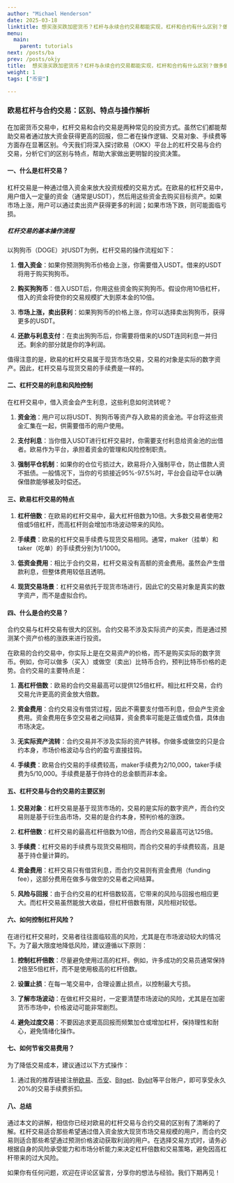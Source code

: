 ```yaml
---
author: "Michael Henderson"
date: 2025-03-18
linktitle: 想买涨买跌加密货币？杠杆与永续合约交易都能实现，杠杆和合约有什么区别？做多做空比特币应该用哪个？
menu:
  main:
    parent: tutorials
next: /posts/ba
prev: /posts/okjy
title:  想买涨买跌加密货币？杠杆与永续合约交易都能实现，杠杆和合约有什么区别？做多做空比特币应该用哪个？
weight: 1
tags: ["币安"]

---
```

### 欧易杠杆与合约交易：区别、特点与操作解析

在加密货币交易中，杠杆交易和合约交易是两种常见的投资方式。虽然它们都能帮助交易者通过放大资金获得更高的回报，但二者在操作逻辑、交易对象、手续费等方面存在显著区别。今天我们将深入探讨欧易（OKX）平台上的杠杆交易与合约交易，分析它们的区别与特点，帮助大家做出更明智的投资决策。

#### 一、什么是杠杆交易？

杠杆交易是一种通过借入资金来放大投资规模的交易方式。在欧易的杠杆交易中，用户借入一定量的资金（通常是USDT），然后用这些资金去购买目标资产。如果市场上涨，用户可以通过卖出资产获得更多的利润；如果市场下跌，则可能面临亏损。

##### 杠杆交易的基本操作流程

以狗狗币（DOGE）对USDT为例，杠杆交易的操作流程如下：

1. **借入资金**：如果你预测狗狗币价格会上涨，你需要借入USDT。借来的USDT将用于购买狗狗币。
   
2. **购买狗狗币**：借入USDT后，你用这些资金购买狗狗币。假设你用10倍杠杆，借入的资金将使你的交易规模扩大到原本金的10倍。

3. **市场上涨，卖出获利**：如果狗狗币的价格上涨，你可以选择卖出狗狗币，获得更多的USDT。

4. **还款与利息支付**：在卖出狗狗币后，你需要将借来的USDT连同利息一并归还。剩余的部分就是你的净利润。

值得注意的是，欧易的杠杆交易属于现货市场交易，交易的对象是实际的数字资产。因此，杠杆交易与现货交易的手续费是一样的。

#### 二、杠杆交易的利息和风险控制

在杠杆交易中，借入资金会产生利息，这些利息如何流转呢？

1. **资金池**：用户可以将USDT、狗狗币等资产存入欧易的资金池。平台将这些资金汇集在一起，供需要借币的用户使用。

2. **支付利息**：当你借入USDT进行杠杆交易时，你需要支付利息给资金池的出借者。欧易作为平台，承担着资金的管理和风险控制职责。

3. **强制平仓机制**：如果你的仓位亏损过大，欧易将介入强制平仓，防止借款人资不抵债。一般情况下，当你的亏损接近95%-97.5%时，平台会自动平仓以确保借款能够被及时偿还。

#### 三、欧易杠杆交易的特点

1. **杠杆倍数**：在欧易的杠杆交易中，最大杠杆倍数为10倍。大多数交易者使用2倍或5倍杠杆，而高杠杆则会增加市场波动带来的风险。

2. **手续费**：欧易的杠杆交易手续费与现货交易相同。通常，maker（挂单）和taker（吃单）的手续费分别为1/1000。

3. **低资金费用**：相比于合约交易，杠杆交易没有高额的资金费用。虽然会产生借款利息，但整体费用较低且透明。

4. **现货交易场景**：杠杆交易依托于现货市场进行，因此它的交易对象是真实的数字资产，而不是虚拟合约。

#### 四、什么是合约交易？

合约交易与杠杆交易有很大的区别。合约交易不涉及实际资产的买卖，而是通过预测某个资产价格的涨跌来进行投资。

在欧易的合约交易中，你实际上是在交易资产的价格，而不是购买实际的数字货币。例如，你可以做多（买入）或做空（卖出）比特币合约，预判比特币价格的走势。合约交易的主要特点是：

1. **高杠杆倍数**：欧易的合约交易最高可以提供125倍杠杆。相比杠杆交易，合约交易允许更高的资金放大倍数。

2. **资金费用**：合约交易没有借贷过程，因此不需要支付借币利息，但会产生资金费用。资金费用在多空交易者之间结算，资金费率可能是正值或负值，具体由市场决定。

3. **无实际资产流转**：合约交易并不涉及实际的资产转移。你做多或做空的只是合约本身，市场价格波动与合约的盈亏直接挂钩。

4. **手续费**：欧易合约交易的手续费较高，maker手续费为2/10,000，taker手续费为5/10,000。手续费是基于你持仓的总金额而非本金。

#### 五、杠杆交易与合约交易的主要区别

1. **交易对象**：杠杆交易是基于现货市场的，交易的是实际的数字资产，而合约交易则是基于衍生品市场，交易的是合约本身，预判价格的涨跌。

2. **杠杆倍数**：杠杆交易的最高杠杆倍数为10倍，而合约交易最高可达125倍。

3. **手续费**：杠杆交易的手续费与现货交易相同，而合约交易的手续费较高，且是基于持仓量计算的。

4. **资金费用**：杠杆交易只有借贷利息，而合约交易则有资金费用（funding fee），这部分费用在做多与做空的交易者之间结算。

5. **风险与回报**：由于合约交易的杠杆倍数较高，它带来的风险与回报也相应更大。而杠杆交易虽然能放大收益，但杠杆倍数有限，风险相对较低。

#### 六、如何控制杠杆风险？

在进行杠杆交易时，交易者往往面临较高的风险，尤其是在市场波动较大的情况下。为了最大限度地降低风险，建议遵循以下原则：

1. **控制杠杆倍数**：尽量避免使用过高的杠杆。例如，许多成功的交易员通常保持2倍至5倍杠杆，而不是使用极高的杠杆倍数。

2. **设置止损**：在每一笔交易中，合理设置止损点，以控制最大亏损。

3. **了解市场波动**：在做杠杆交易时，一定要清楚市场波动的风险，尤其是在加密货币市场中，价格波动可能非常剧烈。

4. **避免过度交易**：不要因追求更高回报而频繁加仓或增加杠杆，保持理性和耐心，避免情绪化操作。

#### 七、如何节省交易费用？

为了降低交易成本，建议通过以下方式操作：

1. 通过我的推荐链接注册[欧易](https://okx.com/join/1912474)、[币安](https://www.binance.com/join?ref=UKNXKQAK)、[Bitget](https://share.glassgs.com/u/S18JBL76)、[Bybit](https://www.bybitglobal.com/invite?ref=EJG8XX4)等平台账户，即可享受永久20%的交易手续费折扣。

#### 八、总结

通过本文的讲解，相信你已经对欧易的杠杆交易与合约交易的区别有了清晰的了解。杠杆交易适合那些希望通过借入资金放大现货市场交易规模的用户，而合约交易则适合那些希望通过预测价格波动获取利润的用户。在选择交易方式时，请务必根据自身的风险承受能力和市场分析能力来决定杠杆倍数和交易策略，避免因高杠杆带来的过大风险。

如果你有任何问题，欢迎在评论区留言，分享你的想法与经验。我们下期再见！